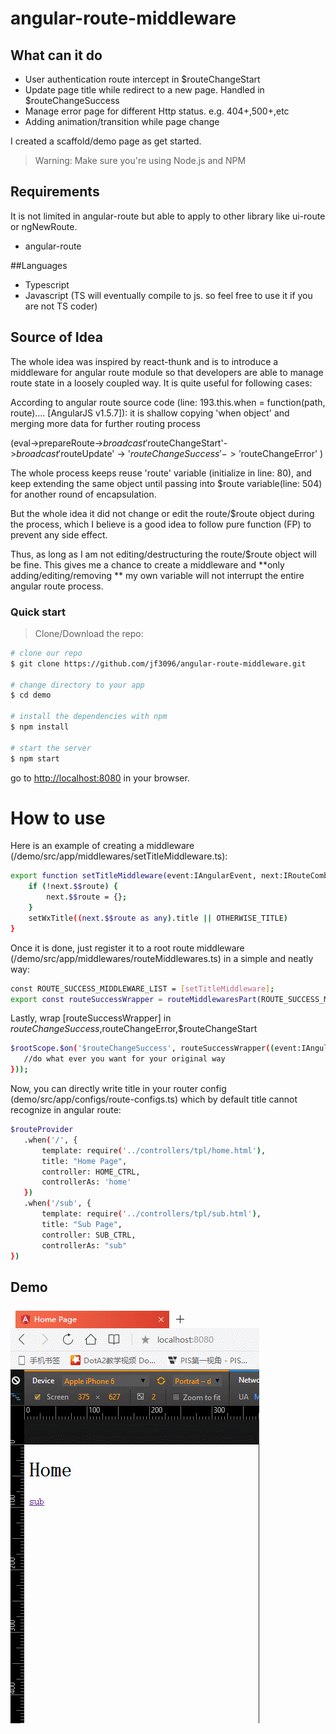 # angular-route-middleware

## What can it do
* User authentication route intercept in $routeChangeStart
* Update page title while redirect to a new page. Handled in $routeChangeSuccess
* Manage error page for different Http status. e.g. 404+,500+,etc
* Adding animation/transition while page change

I created a scaffold/demo page as get started.

>Warning: Make sure you're using Node.js and NPM

## Requirements
It is not limited in angular-route but able to apply to other library like ui-route or ngNewRoute.
* angular-route

##Languages
* Typescript
* Javascript (TS will eventually compile to js. so feel free to use it if you are not TS coder)

## Source of Idea
The whole idea was inspired by react-thunk and is to introduce a middleware for angular route module so that developers are able to manage route state in a loosely coupled way. It is quite useful for following cases:

According to angular route source code (line: 193.this.when = function(path, route).... [AngularJS v1.5.7]): it is shallow copying 'when object' and merging more data for further routing process

(eval->prepareRoute->$broadcast'$routeChangeStart'->$broadcast'$routeUpdate' -> '$routeChangeSuccess'
                                                                             -> '$routeChangeError'
)

The whole process keeps reuse 'route' variable (initialize in line: 80), and keep extending the same object until passing into
$route variable(line: 504) for another round of encapsulation.

But the whole idea it did not change or edit the route/$route object during the process, which I believe is a good idea to follow pure function (FP) to prevent any side effect.

Thus, as long as I am not editing/destructuring the route/$route object will be fine.
This gives me a chance to create a middleware and **only adding/editing/removing ** my own variable will not interrupt the entire angular route process.

### Quick start

> Clone/Download the repo:

```bash
# clone our repo
$ git clone https://github.com/jf3096/angular-route-middleware.git

# change directory to your app
$ cd demo

# install the dependencies with npm
$ npm install

# start the server
$ npm start
```

go to [http://localhost:8080](http://localhost:8080) in your browser.

# How to use
Here is an example of creating a middleware (/demo/src/app/middlewares/setTitleMiddleware.ts):

```bash
export function setTitleMiddleware(event:IAngularEvent, next:IRouteCombination<any>, prev:IRouteCombination<any>) {
    if (!next.$$route) {
        next.$$route = {};
    }
    setWxTitle((next.$$route as any).title || OTHERWISE_TITLE)
}
```

Once it is done, just register it to a root route middleware (/demo/src/app/middlewares/routeMiddlewares.ts) in a simple and neatly way:

```bash
const ROUTE_SUCCESS_MIDDLEWARE_LIST = [setTitleMiddleware];
export const routeSuccessWrapper = routeMiddlewaresPart(ROUTE_SUCCESS_MIDDLEWARE_LIST);
```

Lastly, wrap [routeSuccessWrapper] in $routeChangeSuccess,$routeChangeError,$routeChangeStart
```bash
$rootScope.$on('$routeChangeSuccess', routeSuccessWrapper((event:IAngularEvent, next:IRouteCombination<any>, prev:IRouteCombination<any>)=> {
   //do what ever you want for your original way
}));
```

Now, you can directly write title in your router config (demo/src/app/configs/route-configs.ts) which by default title cannot recognize in angular route:
```bash
$routeProvider
   .when('/', {
       template: require('../controllers/tpl/home.html'),
       title: "Home Page",
       controller: HOME_CTRL,
       controllerAs: 'home'
   })
   .when('/sub', {
       template: require('../controllers/tpl/sub.html'),
       title: "Sub Page",
       controller: SUB_CTRL,
       controllerAs: "sub"
})
```
## Demo
![alt tag](/gif/set-title-demo.gif)